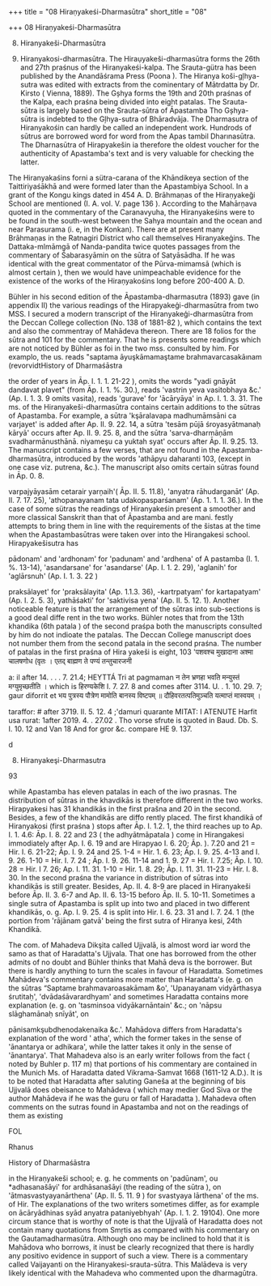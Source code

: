 +++
title = "08 Hiraṇyakeśi-Dharmasūtra"
short_title = "08"

+++
08 Hiraṇyakeśi-Dharmasūtra


8. Hiranyakeši-Dharmasūtra 

8. Hiranyakosi-dharmasūtra. The Hiraụyakeši-dharmasūtra forms the 26th and 27th praśnus of the Hiranyakeśi-kalpa. The Srauta-gütra has been published by the Anandāśrama Press (Poona ). The Hiranya koši-gļhya-sutra was edited with extracts from the cominentary of Mātrdatta by Dr. Kirsto ( Vienna, 1889). The Gșhya forms the 19th and 20th praśnas of the Kalpa, each praśna being divided into eight patalas. The Srauta-sūtra is largely based on the Srauta-sūtra of Āpastamba Tho Gșhya-sūtra is indebted to the Gļhya-sutra of Bhāradvāja. The Dharmasutra of Hiranyakośin can hardly be called an independent work. Hundrods of sūtrus are borrowed word for word from the Apas tambil Dharınasūtra. The Dharnasūtra of Hirapyakešin ia therefore the oldest voucher for the authenticity of Apastamba's text and is very valuable for checking the latter. 

The Hiranyakaśins forni a sütra-carana of the Khāndikeya section of the Taittiriyaśākhā and were formed later than the Apastambiya School. In a grant of the Kongu kings dated in 454 A. D. Brāhmaṇas of the Hiraṇyakeği School are mentioned (I. A. vol. V. page 136 ). According to the Mahārņava quoted in the commentary of the Caranavyuha, the Hiranyakeśins were to be found in the south-west between the Sahya mountain and the ocean and near Parasurama (i. e, in the Konkan). There are at present many Brāhmaṇas in the Ratnagiri District who call themselves Hiranyakeģins. The Dattaka-mlmāmgā of Nanda-pandita twice quotes passages from the commentary of Śabarasyāmin on the sūtra of Satyāsādha. If he was identical with the great commentator of the Pūrva-mimamsā (which is almost certain ), then we would have unimpeachable evidence for the existence of the works of the Hiraṇyakośins long before 200-400 A. D. 

Bühler in his second edition of the Āpastamba-dharmasutra (1893) gave (in appendix II) the various readings of the Hirapyakeģi-dharmasūtra from two MSS. I secured a modern transcript of the Hiranyakeģi-dharmasūtra from the Deccan College collection (No. 138 of 1881-82 ), which contains the text and also the commentray of Mahādeva thereon. There are 18 folios for the sūtra and 101 for the commentary. That he is presents some readings which are not noticed by Bühler as foi in the two mss. consulted by him. For examplo, the us. reads "saptama āyuşkāmamaştame brahmavarcasakāınam (revorvidtHistory of Dharmaśāstra 

the order of years in Āp. I. 1. 1. 21-22 ), omits the words "yadi gnāyāt dandavat plavet" (from Āp. I. 1. %. 30.), reads 'vastrin yeva vasitobhaya &c.' (Ap. I. 1. 3. 9 omits vasita), reads 'gurave' for 'ācāryāya' in Ap. I. 1. 3. 31. The ms. of the Hiranyakeši-dharmasūtra contains certain additions to the sūtras of Apastamba. For example, a sūtra 'kşāralavapa madhumāmsāni ca varjayet' is added after Ap. II. 9. 22. 14, a sūtra 'tesām pūjā śroyasyātmanaḥ kāryā' occurs after Ap. II. 9. 25. 8, and the sūtra 'sarva-dharmāņām svadharmānusthānā. niyameşu ca yuktah syat' occurs after Āp. II. 9.25. 13. The manuscript contains a few verses, that are not found in the Apastamba-dharmasūtra, introduced by the words 'athāpyu daharanti 103, (except in one case viz. putrena, &c.). The manuscript also omits certain sūtras found in Āp. 0. 8. 

varpajyāyasām cetarair yarņaih'( Āp. II. 5. 11.8), 'anyatra rāhudarganāt' (Ap. II. 7. 17. 25), 'athopanayanam tata udakopasparśanam' (Ap. 1. 1. 1. 36.). In the case of some sütras the readings of Hiranyakeśin present a smoother and more classical Sanskrit than that of Āpastamba and are mani. festly attempts to bring them in line with the requirements of the šistas at the time when the Apastambasūtras were taken over into the Hirangakesi school. Hirapyakešisutra has 

pādonam' and 'ardhonam' for 'padunam' and 'ardhena' of A pastamba (I. 1. %. 13-14), 'asandarsane' for 'asandarse' (Ap. I. 1. 2. 29), 'aglanih' for 'aglārsnuh' (Ap. I. 1. 3. 22 ) 

praksālayet' for 'praksālayita' (Ap. 1.1.3. 36), -kartrpatyam' for kartapatyam' (Ap. I. 2. 5. 3), yathāśakti' for 'saktivisa yena' (Ap. II. 5. 12. 1). Another noticeable feature is that the arrangement of the sūtras into sub-sections is a good deal diffe rent in the two works. Bühler notes that from the 13th khandika (6th patala ) of the second praśpa both the manuscripts consulted by him do not indioate the patalas. The Deccan College manuscript does not number them from the second patala in the second praśna. The number of patalas in the first praśna of Hira yakeši is eight, 103 'पशवश्च मुखादाना अश्मा चालषणोध (वृतः । एतद् बाह्मण ते पण्यं तन्तुचारजनी 

a: il after 14. . . . 7. 21.4; HEYTTÁ Tri at pagmaman न तेन भ्रणहा भवति मन्युस्तं मग्युमृच्छतीति । which is हिरण्यकेशि I. 7. 27. 8 and comes after 3114. U. . 1. 10. 29. 7; gaur diforrit et भय पुत्रस्य पौत्रेण मामोति बानस्य विष्टपम् ॥ दौहिवरतत्पतिमुञ्चति यत्माप्तं मास्वयम् । 

taraffor: \# after 3719. II. 5. 12. 4 ;'damuri quarante MITAT: I ATENUTE Harfit usa rurat: 1after 2019. 4. . 27.02 . Tho vorse sfrute is quoted in Baud. Db. S. I. 10. 12 and Van 18 And for gror &c. compare HE 9. 137. 

d 

 



 

 









8. Hiranyakeşi-Dharmasutra 

93 

while Apastamba has eleven patalas in each of the iwo prasnas. The distribution of sūtras in the khavdikās is therefore different in the two works. Hirapyakesi has 31 khandikās in the first prašna and 20 in the second. Besides, a few of the khandikās are diffo rently placed. The first khandikā of Hiranyakosi (first praśna ) stops after Āp. I. 1.2. 1, the third reaches up to Ap. I. 1. 4.6: Āp. I. 8. 22 and 23 ( the adhyātmāpatala ) come in Hirangakesi immodiately after Ap. I. 6. 19 and are Hirapyao I. 6. 20; Āp. ). 7.20 and 21 = Hir. I. 6. 21-22; Āp. I. 9. 24 and 25. 1-4 = Hir. 1. 6. 23; Āp. I. 9. 25. 4-13 and I. 9. 26. 1-10 = Hir. I. 7. 24 ; Āp. I. 9. 26. 11-14 and 1. 9. 27 = Hir. I. 7.25; Āp. I. 10. 28 = Hir. I 7. 26; Ap. I. 11. 31. 1-10 = Hir. 1. 8. 29; Āp. I. 11. 31. 11-23 = Hir. I. 8. 30. In the second praśna the variance in distribution of sūtras into khandikās is still greater. Besides, Ap. II. 4. 8-9 are placed in Hiranyakeši before Āp. II. 3. 6-7 and Ap. II. 6. 13-15 beforo Āp. II. 5. 10-11. Sometimes a single sutra of Apastamba is split up into two and placed in two different khandikās, o. g. Ap. I. 9. 25. 4 is split into Hir. I. 6. 23. 31 and I. 7. 24. 1 (the portion from 'rājānam gatvā' being the first sutra of Hiranya kesi, 24th Khandikā. 

The com. of Mahadeva Dikşita called Ujjvalā, is almost word iar word the samo as that of Haradatta's Ujjvala. That one has borrowed from the other admits of no doubt and Bühler thinks that Mahā deva is the borrower. But there is hardly anything to turn the scales in favour of Haradatta. Sometimes Mahādeva's commentary contains more matter than Haradatta's (e. g. on the sūtras “Saptame brahmavaroasakāmam &o', 'Upanayanam vidyārthasya śrutitaḥ', 'dvādaśāvarardhyam' and sometimes Haradatta contains more explanation (e. g. on 'tasminsoa vidyākarnāntain' &c.; on 'nāpsu slāghamānaḥ snīyāt', on 

pānisamkşubdhenodakenaika &c.'. Mahādova differs from Haradatta's explanation of the word ' atha', which the former takes in the sense of 'ānantarya or adhikara', while the latter takes it only in the sense of 'ānantarya'. That Mahadeva also is an early writer follows from the fact ( noted by Buhler p. 117 m) that portions of his commentary are contained in the Munich Ms. of Haradatta dated Vikrama-Samvat 1668 (1611-12 A.D.). It is to be noted that Haradatta after saluting Ganeša at the beginning of bis Ujjvalā does obeisance to Mahādeva ( which may medier God Siva or the author Mahādeva if he was the guru or fall of Haradatta ). Mahadeva often comments on the sutras found in Apastamba and not on the readings of them as existing 

FOL 

Rhanus 

History of Dharmaśāstra 

in the Hiraṇyakeši school; e. g. he comments on 'padūnam', ou *adhasanašāyi' for ardhāsanašāyi (the reading of the sūtra ), on 'ātmasvastyayanārthena' (Ap. II. 5. 11. 9 ) for svastyaya lārthena' of the ms. of Hir. The explanations of the two writers sometimes differ, as for example on ācāryādhinas syād anyatra pataniyebhyah' (Ap. I. 1. 2. 19104). One more circum stance that is worthy of note is that the Ujjvalā of Haradatta does not contain many quotations from Smṛtis as compared with his commentary on the Gautamadharmasūtra. Although ono may be inclined to hold that it is Mahādova who borrows, it inust be clearly recognized that there is hardly any positivo evidence in support of such a view. There is a commentary called Vaijayanti on the Hiranyakesi-srauta-sūtra. This Malādeva is very likely identical with the Mahadeva who commented upon the dharmagūtra. 
